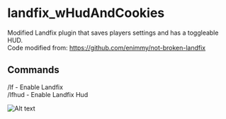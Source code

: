# landfix_wHudAndCookies
Modified Landfix plugin that saves players settings and has a toggleable HUD.    
Code modified from: https://github.com/enimmy/not-broken-landfix    

## Commands    
/lf - Enable Landfix    
/lfhud - Enable Landfix Hud    

![Alt text](https://i.imgur.com/JAD1dun.jpeg)  
